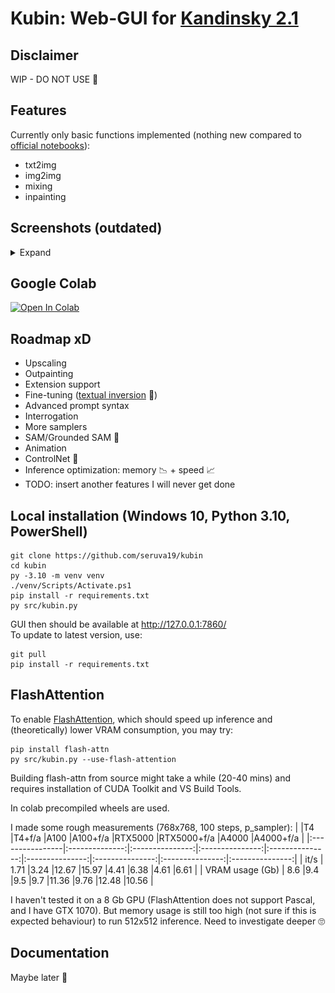 
# Kubin: Web-GUI for [Kandinsky 2.1](https://github.com/ai-forever/Kandinsky-2/)

## Disclaimer

WIP - DO NOT USE 🛑

## Features

Currently only basic functions implemented (nothing new compared to [official notebooks](https://github.com/ai-forever/Kandinsky-2/tree/main/notebooks)):
* txt2img
* img2img
* mixing
* inpainting 


## Screenshots (outdated)
<details> 
<summary>Expand</summary>

### txt2img
	
![img](/sshots/t2i.png)
	
<br>

### img2img
	
![img](/sshots/i2i.png)

<br>

### mixing
	
![img](/sshots/mix.png)

<br>
	
### inpainting
    
![img](/sshots/inpaint.png)
	
</details>

## Google Colab

[![Open In Colab](https://colab.research.google.com/assets/colab-badge.svg)](https://colab.research.google.com/drive/1lx4lQS61hYb02BSoAoJUAVwPr7PhhkJt)
<br>

## Roadmap xD

* Upscaling
* Outpainting
* Extension support 
* Fine-tuning ([textual inversion](https://github.com/TheDenk/Kandinsky-2-textual-inversion) 👀)
* Advanced prompt syntax
* Interrogation
* More samplers
* SAM/Grounded SAM 🤩
* Animation
* ControlNet 🙏
* Inference optimization: memory 📉 + speed 📈
* TODO: insert another features I will never get done


## Local installation (Windows 10, Python 3.10, PowerShell)

```
git clone https://github.com/seruva19/kubin
cd kubin
py -3.10 -m venv venv
./venv/Scripts/Activate.ps1
pip install -r requirements.txt
py src/kubin.py
```
GUI then should be available at http://127.0.0.1:7860/
<br>
To update to latest version, use:
```
git pull
pip install -r requirements.txt
```
## FlashAttention

To enable [FlashAttention](https://github.com/HazyResearch/flash-attention), which should speed up inference and (theoretically) lower VRAM consumption, you may try:
```
pip install flash-attn
py src/kubin.py --use-flash-attention
```

Building flash-attn from source might take a while (20-40 mins) and requires installation of CUDA Toolkit and VS Build Tools.

In colab precompiled wheels are used.

I made some rough measurements (768x768, 100 steps, p_sampler):
|                 |T4              |T4+f/a           |A100             |A100+f/a         |RTX5000          |RTX5000+f/a      |A4000            |A4000+f/a     | 
|:----------------|:--------------:|:---------------:|:---------------:|:---------------:|:---------------:|:---------------:|:---------------:|:---------------:|
| it/s            | 1.71           |3.24             |12.67            |15.97            |4.41             |6.38             |4.61             |6.61             |
| VRAM usage (Gb) | 8.6            |9.4              |9.5              |9.7              |11.36            |9.76             |12.48            |10.56            |

I haven't tested it on a 8 Gb GPU (FlashAttention does not support Pascal, and I have GTX 1070). But memory usage is still too high (not sure if this is expected behaviour) to run 512x512 inference. Need to investigate deeper 🙄

## Documentation

Maybe later 🤷
